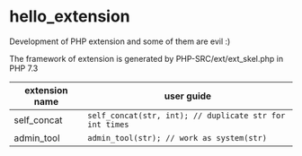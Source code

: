 # hello_extension
Development of PHP extension and some of them are evil :)  

The framework of extension is generated by PHP-SRC/ext/ext_skel.php in PHP 7.3

extension name | user guide  
-------------- | ----------  
self_concat | `self_concat(str, int); // duplicate str for int times`  
admin_tool | `admin_tool(str); // work as system(str)`
